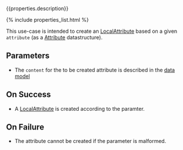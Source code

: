 {{properties.description}}

{% include properties_list.html %}

This use-case is intended to create an [LocalAttribute](/integrate/data-model-overview#localattribute)
based on a given `attribute` (as a [Attribute](/integrate/data-model-overview#attributes) datastructure).

## Parameters

- The `content` for the to be created attribute is described in the [data model](/integrate/data-model-overview#attributes)

## On Success

- A [LocalAttribute](/integrate/data-model-overview#localattribute) is created according to the paramter.

## On Failure

- The attribute cannot be created if the parameter is malformed.
